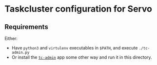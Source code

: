 # Taskcluster configuration for Servo

## Requirements

Either:

* Have `python3` and `virtulenv` executables in `$PATH`, and execute `./tc-admin.py`
* Or install the [`tc-admin`](https://github.com/taskcluster/tc-admin) app some other way
  and run it in this directory.
